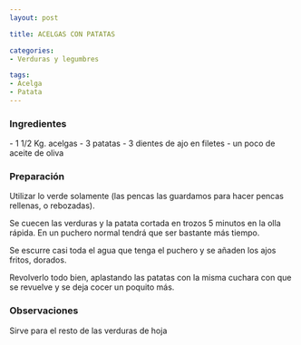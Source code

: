 ```yaml
---
layout: post

title: ACELGAS CON PATATAS

categories:
- Verduras y legumbres

tags:
- Acelga
- Patata
---
```

<h3>Ingredientes</h3>
- 1 1/2 Kg. acelgas
- 3 patatas
- 3 dientes de ajo en filetes
- un poco de aceite de oliva

<h3>Preparación</h3>
Utilizar lo verde solamente (las pencas las guardamos para hacer pencas rellenas, o rebozadas).

Se cuecen las verduras y la patata cortada en trozos 5 minutos en la olla rápida. En un puchero normal tendrá que ser bastante más tiempo.

Se escurre casi toda el agua que tenga el puchero y se añaden los ajos fritos, dorados.

Revolverlo todo bien, aplastando las patatas con la misma cuchara con que se revuelve y se deja cocer un poquito más.

<h3>Observaciones</h3>
Sirve para el resto de las verduras de hoja

